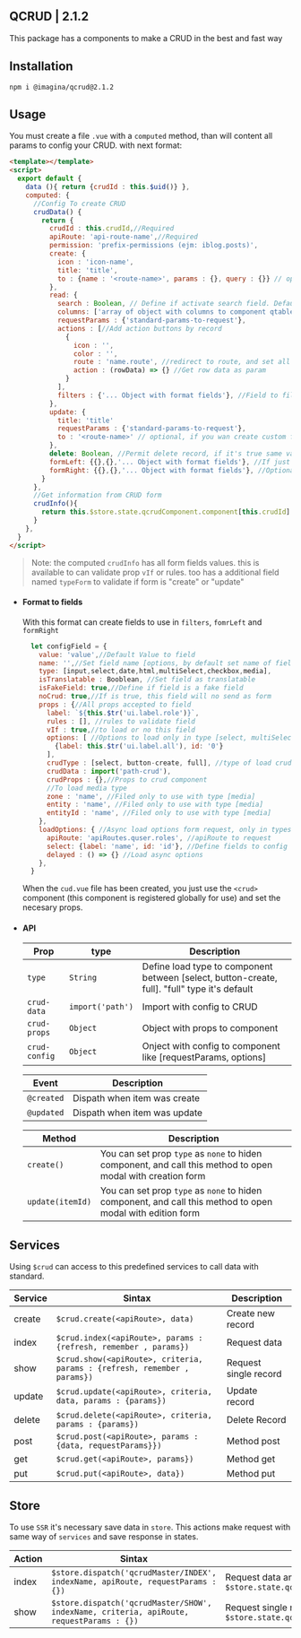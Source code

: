 ## QCRUD  | 2.1.2

This package has a components to make a CRUD in the best and fast way

## Installation

`` npm i @imagina/qcrud@2.1.2 ``

## Usage

You must create a file `.vue` with a `computed` method, than will content all params 
to config your CRUD. with next format:

  ```html
  <template></template>
  <script>
    export default {
      data (){ return {crudId : this.$uid()} },
      computed: {
        //Config To create CRUD
        crudData() {
          return {
            crudId : this.crudId,//Required
            apiRoute: 'api-route-name',//Required
            permission: 'prefix-permissions (ejm: iblog.posts)',
            create: {
              icon : 'icon-name',
              title: 'title',
              to : {name : '<route-name>', params : {}, query : {}} // optional, if you wan create custom form in other page
            },
            read: {
              search : Boolean, // Define if activate search field. Default it's true
              columns: ['array of object with columns to component qtable'],
              requestParams : {'standard-params-to-request'},
              actions : [//Add action buttons by record
                {
                  icon : '',
                  color : '',
                  route : 'name.route', //redirect to route, and set all data row as route params
                  action : (rowData) => {} //Get row data as param
                }
              ],
              filters : {'... Object with format fields'}, //Field to filter data
            },
            update: {
              title: 'title'
              requestParams : {'standard-params-to-request'},
              to : '<route-name>' // optional, if you wan create custom form in other page
            },
            delete: Boolean, //Permit delete record, if it's true same validate permission to delete
            formLeft: {{},{},'... Object with format fields'}, //If just set form left. field has 100% width
            formRight: {{},{},'... Object with format fields'}, //Optional. create form with secodn columnd right
          }
        },
        //Get information from CRUD form
        crudInfo(){
          return this.$store.state.qcrudComponent.component[this.crudId] || {}
        }
      },
    }
  </script>
  ```
  
  > Note: the computed `crudInfo` has all form fields values. this is available to can validate prop `vIf` or rules.
  too has a additional field named `typeForm` to validate if form is "create" or "update" 
    
- #### Format to fields
  With this format can create fields to use in `filters`, `fomrLeft` and `formRight`
    
    ```js
      let configField = {
        value: 'value',//Default Value to field
        name: '',//Set field name [options, by default set name of field]
        type: [input,select,date,html,multiSelect,checkbox,media],
        isTranslatable : Booblean, //Set field as translatable
        isFakeField: true,//Define if field is a fake field
        noCrud: true,//If is true, this field will no send as form
        props : {//All props accepted to field
          label: `${this.$tr('ui.label.role')}`,
          rules : [], //rules to validate field
          vIf : true,//to load or no this field
          options: [ //Options to load only in type [select, multiSelect]
            {label: this.$tr('ui.label.all'), id: '0'}
          ],
          crudType : [select, button-create, full], //type of load crud, default it's select
          crudData : import('path-crud'),
          crudProps : {},//Props to crud component
          //To load media type
          zone : 'name', //Filed only to use with type [media]
          entity : 'name', //Filed only to use with type [media]
          entityId : 'name', //Filed only to use with type [media]
        },
        loadOptions: { //Async load options form request, only in types [select, multiSelect]
          apiRoute: 'apiRoutes.quser.roles', //apiRoute to request
          select: {label: 'name', id: 'id'}, //Define fields to config select
          delayed : () => {} //Load async options
        },
      }
    ```      
    
  When the `cud.vue` file has been created, you just use the `<crud>` component (this component is registered globally 
  for use) and set the necesary props.
  
- #### API  
  | Prop | type |Description |
  | --------- | ---------- | -------- |
  | `type` | `String` | Define load type to component between [select, button-create, full]. "full" type it's default |
  | `crud-data` | `import('path')` | Import with config to CRUD |
  | `crud-props` | `Object` | Object with props to component |
  | `crud-config` | `Object` | Onject with config to component like [requestParams, options] |
  
  | Event | Description |
  | --------- | ---------- |
  | `@created` | Dispath when item was create |
  | `@updated` | Dispath when item was update |
  
  | Method | Description |
  | --------- | ---------- |
  | `create()` | You can set prop `type` as `none` to hiden component, and call this method to open modal with creation form |
  | `update(itemId)` | You can set prop `type` as `none` to hiden component, and call this method to open modal with edition form |
    
## Services    

  Using `$crud` can access to this predefined services to call data with standard.
  
  | Service | Sintax | Description |
  | --------- | ---------- | -------- |
  | create | `$crud.create(<apiRoute>, data)` | Create new record |
  | index | `$crud.index(<apiRoute>, params : {refresh, remember , params})` | Request data |
  | show | `$crud.show(<apiRoute>, criteria, params : {refresh, remember , params})` | Request single record |
  | update | `$crud.update(<apiRoute>, criteria, data, params : {params})` | Update record |
  | delete | `$crud.delete(<apiRoute>, criteria, params : {params})` | Delete Record |
  | post | `$crud.post(<apiRoute>, params : {data, requestParams}})` | Method post |
  | get | `$crud.get(<apiRoute>, params})` | Method get | 
  | put | `$crud.put(<apiRoute>, data})` | Method put | 
  
## Store    

  To use `SSR` it's necessary save data in `store`. This actions make request with same way of `services` and save
  response in states.
  
  | Action | Sintax | Description |
  | --------- | ---------- | -------- |
  | index | `$store.dispatch('qcrudMaster/INDEX', indexName, apiRoute, requestParams : {})` | Request data and save in `$store.state.qcrudMaster.index[indexName]` |
  | show | `$store.dispatch('qcrudMaster/SHOW', indexName, criteria, apiRoute, requestParams : {})` | Request single record and save in `$store.state.qcrudMaster.show[indexName]` |
